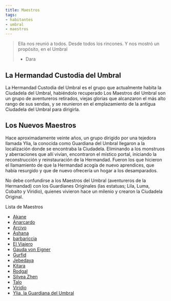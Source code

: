 ```yaml
---
title: Maestros
tags:
- habitantes
- umbral
- maestros
---
```


> Ella nos reunió a todos. Desde todos los rincones. Y nos mostró un propósito, en el Umbral
> 
> -   Dara

## La Hermandad Custodia del Umbral

La Hermandad Custodia del Umbral es el grupo que actualmente habita la Ciudadela del Umbral, habiéndolo recuperado Los Maestros del Umbral son un grupo de aventureros retirados, viejas glorias que alcanzaron el más alto rango de sus sendas, y se reunieron en el emplazamiento de la antigua Ciudadela del Umbral para dirigirla.

## Los Nuevos Maestros

Hace aproximadamente veinte años, un grupo dirigido por una tejedora llamada Ylia, la conocida como Guardiana del Umbral llegaron a la localización donde se encontraba la Ciudadela. Eliminando a los monstruos y aberraciones que allí vivían, encontraron el místico portal, iniciando la reconstrucción y reinstauración de la Hermandad. Fueron los que hicieron el llamamiento de que la Hermandad acogía de nuevo aprendices, que había resurgido y que de nuevo ofrecería un hogar a los desamparados.

No debe confundirse a los Maestros del Umbral (aventureros de la Hermandad) con los Guardianes Originales (las estatuas; Lila, Luma, Cobalto y Viridio), quienes vivieron hace un milenio y crearon la Ciudadela Original.

Lista de Maestros
- [Akane](habitantes/maestros/akane.md)
- [Anarcardo](habitantes/maestros/anacardo.md)
- [Arcivo](habitantes/maestros/arcivo.md)
- [Ashana](habitantes/maestros/ashana.md)
- [barbariccia](habitantes/maestros/barbariccia.md)
- [El Viajero](habitantes/maestros/el-viajero.md)
- [Gauda von Eigner](habitantes/maestros/gauda-von-eigner.md)
- [Gurfid](habitantes/maestros/gurfid.md)
- [Jebedaya](habitantes/maestros/jebedaya.md)
- [Kitara](habitantes/maestros/kitara.md)
- [Rodgal](habitantes/maestros/rodgal.md)
- [Silvea Zhen](habitantes/maestros/silvea-zhen.md)
- [Talo](habitantes/maestros/talo.md)
- [Viridio](habitantes/maestros/viridio.md)
- [Ylia, la Guardiana del Umbral](habitantes/maestros/ylia-la-guardiana-del-umbral.md)